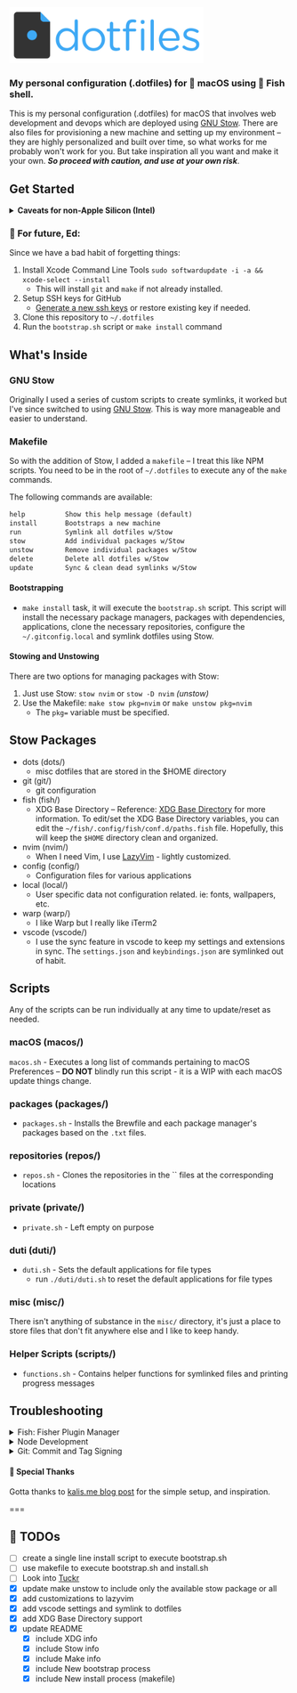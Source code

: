 <img src="misc/__images/dotfiles-logo.png" alt="dotfiles logo" width="350">

### My personal configuration (.dotfiles) for  macOS using 🐠 Fish shell.

This is my personal configuration (.dotfiles) for macOS that involves web development and devops which are deployed using [GNU Stow][STOW]. There are also files for provisioning a new machine and setting up my environment – they are highly personalized and built over time, so what works for me probably won't work for you. But take inspiration all you want and make it your own. _**So proceed with caution, and use at your own risk**_.

## Get Started

<details>
  <summary><strong>Caveats for non-Apple Silicon (Intel)</strong></summary>
  If you are on any version of macOS that uses AFPS, you'll need to disable the SIP.
  First check to see if SIP is enabled or not.

  ```shell
  csrutil status
  ```

  output should read:

  ```shell
  System Integrity Protection status: enabled.
  ```

  If your SIP is enabled, then follow the next steps to disable it – Assuming that you know what you're doing, here is how to turn off System Integrity Protection on your Mac.

  1. Turn off your Mac (Apple > Shut Down).
  2. Hold down Command-R and press the Power button. Keep holding Command-R until the Apple logo appears.
  3. Wait for OS X to boot into the OS X Utilities window.
  4. Choose Utilities > Terminal.
  5. Enter csrutil _disable_.
  6. Enter reboot.
  7. `csrutil status` -> should read `System Integrity Protection status: disabled.`
</details>

### 👋 For future, Ed:

Since we have a bad habit of forgetting things:

1. Install Xcode Command Line Tools `sudo softwardupdate -i -a && xcode-select --install`
    - This will install `git` and `make` if not already installed.
2. Setup SSH keys for GitHub
    - [Generate a new ssh keys][GENSSHKEY] or restore existing key if needed.
2. Clone this repository to `~/.dotfiles`
3. Run the `bootstrap.sh` script or `make install` command

## What's Inside

### GNU Stow

Originally I used a series of custom scripts to create symlinks, it worked but I've since switched to using [GNU Stow][STOW]. This is way more manageable and easier to understand.

### Makefile

So with the addition of Stow, I added a `makefile` – I treat this like NPM scripts. You need to be in the root of `~/.dotfiles` to execute any of the `make` commands.

The following commands are available:

```shell
help          Show this help message (default)
install       Bootstraps a new machine
run           Symlink all dotfiles w/Stow
stow          Add individual packages w/Stow
unstow        Remove individual packages w/Stow
delete        Delete all dotfiles w/Stow
update        Sync & clean dead symlinks w/Stow
```

#### Bootstrapping

- `make install` task, it will execute the `bootstrap.sh` script. This script will install the necessary package managers, packages with dependencies, applications, clone the necessary repositories, configure the `~/.gitconfig.local` and symlink dotfiles using Stow.

#### Stowing and Unstowing

There are two options for managing packages with Stow:

1. Just use Stow: `stow nvim` or `stow -D nvim` _(unstow)_
2. Use the Makefile: `make stow pkg=nvim` or `make unstow pkg=nvim`
    - The `pkg=` variable must be specified.

## Stow Packages

- dots (dots/)
  - misc dotfiles that are stored in the $HOME directory
- git (git/)
  - git configuration
- fish (fish/)
  - XDG Base Directory – Reference: [XDG Base Directory][XDGRef] for more information. To edit/set the XDG Base Directory variables, you can edit the `~/fish/.config/fish/conf.d/paths.fish` file. Hopefully, this will keep the `$HOME` directory clean and organized.
- nvim (nvim/)
  - When I need Vim, I use [LazyVim](https://www.lazyvim.org/) - lightly customized.
- config (config/)
  - Configuration files for various applications
- local (local/)
  - User specific data not configuration related. ie: fonts, wallpapers, etc.
- warp (warp/)
  - I like Warp but I really like iTerm2
- vscode (vscode/)
  - I use the sync feature in vscode to keep my settings and extensions in sync. The `settings.json` and `keybindings.json` are symlinked out of habit.

## Scripts

Any of the scripts can be run individually at any time to update/reset as needed.

### macOS (macos/)

`macos.sh` - Executes a long list of commands pertaining to macOS Preferences – **DO NOT** blindly run this script - it is a WIP with each macOS update things change.

### packages (packages/)

- `packages.sh` - Installs the Brewfile and each package manager's packages based on the `.txt` files.

### repositories (repos/)

- `repos.sh` - Clones the repositories in the `` files at the corresponding locations

### private (private/)

- `private.sh` - Left empty on purpose

### duti (duti/)

- `duti.sh` - Sets the default applications for file types
    - run `./duti/duti.sh` to reset the default applications for file types

### misc (misc/)

There isn't anything of substance in the `misc/` directory, it's just a place to store files that don't fit anywhere else and I like to keep handy.

### Helper Scripts (scripts/)

- `functions.sh` - Contains helper functions for symlinked files and printing progress messages

## Troubleshooting
<details>
  <summary>Fish: Fisher Plugin Manager</summary>
  In the past, Fisher (fish plugin manager) will do something weird or will introduce a breaking change - just reinstall Fisher.

  ```bash
  curl -sL https://raw.githubusercontent.com/jorgebucaran/fisher/main/functions/fisher.fish | source && fisher install jorgebucaran/fisher
  ```
</details>
<details>
  <summary>Node Development</summary>
  Node Version switching for Node development, takes advantage of [fnm](https://github.com/Schniz/fnm) for managing Node versions, which supports both `.nvmrc` and `.node-version` files.

  - Install happens in the `Brewfile` by running

  ```shell
  brew install fnm
  ```

  For Completions run:

  ```shell
  fnm completions --shell fish
  ```

  Make sure you run:

  ```shell
  ./fish/./setup.sh
  ```

  This will symlink the `fnm.fish` file in `~/.config/fish/conf.d` _(It might be helpful to `source ~/.config/fish/config.fish`)_

  **Note:** FNM has the ability to auto switch Node versions if there is a `.node-version` or `.nvmrc` file - this is enabled by default

  ```shell
  # automatically run fnm use
  fnm env --use-on-cd | source
  ```

  > Please note that when you change your default Node version, you will need to run `npm install --global (cat node_packages.txt)` to include `corepack` in the global packages. This will ensure that `pnpm` and `yarn` are available.
</details>
<details>
  <summary>Git: Commit and Tag Signing</summary>

  **SSH Signing**

  I use SSH commit signing over GPG. GPG is there if I need it, but I prefer SSH. For a few resources to help get this setup:

  - [Git Merge Workshop - Simplify Signing with SSH](https://github.com/git-merge-workshops/simplify-signing-with-ssh/tree/main)
  - [Gitlab SSH Commit Signing Doc](https://docs.gitlab.com/ee/user/project/repository/ssh_signed_commits/)

  The `.gitconfig` includes `.gitconfig.local`

  ```shell
    [meta]
      isLocalConfig = true
    [user]
      signingkey = PATH_TO_YOUR_KEY
    [gpg "ssh"]
      allowedSignersFile = PATH_TO_YOUR_ALLOWED_SIGNERS_FILE
  ```
  If you choose to use this make sure you look at that `./git/git.sh`, this script is where the provisioning of `.gitconfig.local` happens.
  <details>
    <summary>GPG Commit Signing - <em>optional</em></summary>

    GPG signing is set to `TRUE` by default. If you rather not enable GPG then execute: `git config --global commit.gpgsign false` and remove the GPG packages from the [Brewfile](https://github.com/edheltzel/dotfiles/blob/master/packages/Brewfile).

    [renew expired gpg](https://gist.github.com/krisleech/760213ed287ea9da85521c7c9aac1df0)

    [Generate new key and assign to global git config](https://gist.github.com/paolocarrasco/18ca8fe6e63490ae1be23e84a7039374#:~:text=It%20means%20that%20is%20not,secret%20keys%20available%20in%20GPG.)

    main take away:

    - `gpg --list-secret-keys --keyid-format=long`
    - Copy key
    - set key for your git user
      - `git config --global user.signingkey <your key>`
    - If you need help setting this up GPG:
      - follow the Github article for [Signing Commits](https://help.github.com/en/articles/signing-commits) to set up you GPG key(s).
      - I found this [GIST helpful](https://gist.github.com/cezaraugusto/2c91d141ddec026753051ffcace3f1f2)
      - To get VSCode setup follow this [article](https://dev.to/devmount/signed-git-commits-in-vs-code-36do)
    - **Please Note** if you used the [Brewfile](https://github.com/edheltzel/dotfiles/blob/master/packages/Brewfile), Cask installed the macOS [GPG Suite](https://gpgtools.org/) via `cask 'gpg-suite-no-mail'` -- _(alternatively)_ update the [Brewfile](https://github.com/edheltzel/dotfiles/blob/master/packages/Brewfile) with `cask 'gpg-suite' to include GPGMail.

  </details>
</details>

#### 🙏 Special Thanks

Gotta thanks to [kalis.me blog post](https://kalis.me/dotfiles-automating-macos-system-configuration/) for the simple setup, and inspiration.

===

## 📝 TODOs

- [ ] create a single line install script to execute bootstrap.sh
- [ ] use makefile to execute bootstrap.sh and install.sh
- [ ] Look into [Tuckr](https://github.com/RaphGL/Tuckr)
- [x] update make unstow to include only the available stow package or all
- [x] add customizations to lazyvim
- [x] add vscode settings and symlink to dotfiles
- [x] add XDG Base Directory support
- [x] update README
  - [x] include XDG info
  - [x] include Stow info
  - [x] include Make info
  - [x] include New bootstrap process
  - [x] include New install process (makefile)

[XDGRef]: https://specifications.freedesktop.org/basedir-spec/basedir-spec-latest.html
[STOW]: https://www.gnu.org/software/stow/
[GENSSHKEY]: https://docs.github.com/en/github/authenticating-to-github/generating-a-new-ssh-key-and-adding-it-to-the-ssh-agent
